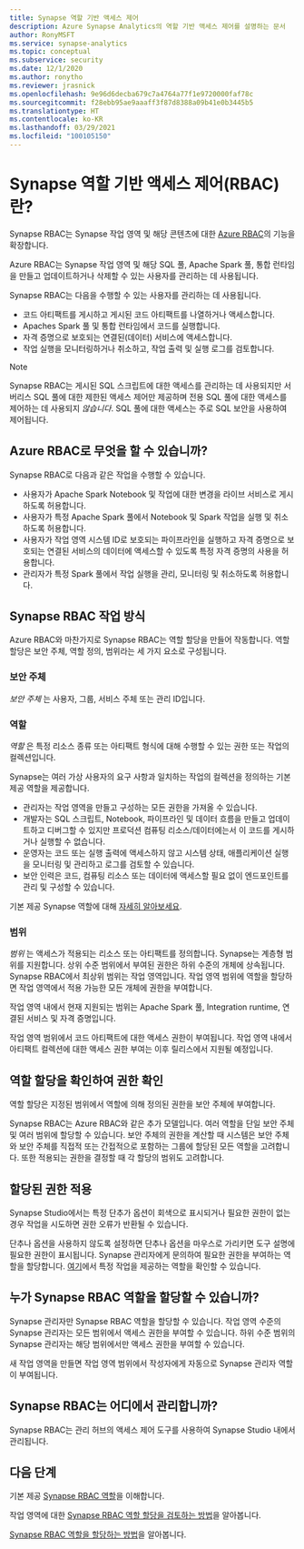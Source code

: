 ```yaml
---
title: Synapse 역할 기반 액세스 제어
description: Azure Synapse Analytics의 역할 기반 액세스 제어를 설명하는 문서
author: RonyMSFT
ms.service: synapse-analytics
ms.topic: conceptual
ms.subservice: security
ms.date: 12/1/2020
ms.author: ronytho
ms.reviewer: jrasnick
ms.openlocfilehash: 9e96d6decba679c7a4764a77f1e9720000faf78c
ms.sourcegitcommit: f28ebb95ae9aaaff3f87d8388a09b41e0b3445b5
ms.translationtype: HT
ms.contentlocale: ko-KR
ms.lasthandoff: 03/29/2021
ms.locfileid: "100105150"
---
```

# <a name="what-is-synapse-role-based-access-control-rbac"></a>Synapse 역할 기반 액세스 제어(RBAC)란?

Synapse RBAC는 Synapse 작업 영역 및 해당 콘텐츠에 대한 [Azure RBAC](../../role-based-access-control/overview.md)의 기능을 확장합니다. 

Azure RBAC는 Synapse 작업 영역 및 해당 SQL 풀, Apache Spark 풀, 통합 런타임을 만들고 업데이트하거나 삭제할 수 있는 사용자를 관리하는 데 사용됩니다.

Synapse RBAC는 다음을 수행할 수 있는 사용자를 관리하는 데 사용됩니다.
- 코드 아티팩트를 게시하고 게시된 코드 아티팩트를 나열하거나 액세스합니다. 
- Apaches Spark 풀 및 통합 런타임에서 코드를 실행합니다.
- 자격 증명으로 보호되는 연결된(데이터) 서비스에 액세스합니다. 
- 작업 실행을 모니터링하거나 취소하고, 작업 출력 및 실행 로그를 검토합니다.  

>[!Note]
>Synapse RBAC는 게시된 SQL 스크립트에 대한 액세스를 관리하는 데 사용되지만 서버리스 SQL 풀에 대한 제한된 액세스 제어만 제공하며 전용 SQL 풀에 대한 액세스를 제어하는 데 사용되지 _않습니다_.  SQL 풀에 대한 액세스는 주로 SQL 보안을 사용하여 제어됩니다.

## <a name="what-can-i-do-with-synapse-rbac"></a>Azure RBAC로 무엇을 할 수 있습니까?

Synapse RBAC로 다음과 같은 작업을 수행할 수 있습니다.
  - 사용자가 Apache Spark Notebook 및 작업에 대한 변경을 라이브 서비스로 게시하도록 허용합니다.
  - 사용자가 특정 Apache Spark 풀에서 Notebook 및 Spark 작업을 실행 및 취소하도록 허용합니다.
  - 사용자가 작업 영역 시스템 ID로 보호되는 파이프라인을 실행하고 자격 증명으로 보호되는 연결된 서비스의 데이터에 액세스할 수 있도록 특정 자격 증명의 사용을 허용합니다. 
  - 관리자가 특정 Spark 풀에서 작업 실행을 관리, 모니터링 및 취소하도록 허용합니다.    

## <a name="how-synapse-rbac-works"></a>Synapse RBAC 작업 방식
Azure RBAC와 마찬가지로 Synapse RBAC는 역할 할당을 만들어 작동합니다. 역할 할당은 보안 주체, 역할 정의, 범위라는 세 가지 요소로 구성됩니다.  

### <a name="security-principals"></a>보안 주체

_보안 주체_ 는 사용자, 그룹, 서비스 주체 또는 관리 ID입니다.

### <a name="roles"></a>역할
 
_역할_ 은 특정 리소스 종류 또는 아티팩트 형식에 대해 수행할 수 있는 권한 또는 작업의 컬렉션입니다.

Synapse는 여러 가상 사용자의 요구 사항과 일치하는 작업의 컬렉션을 정의하는 기본 제공 역할을 제공합니다.
- 관리자는 작업 영역을 만들고 구성하는 모든 권한을 가져올 수 있습니다. 
- 개발자는 SQL 스크립트, Notebook, 파이프라인 및 데이터 흐름을 만들고 업데이트하고 디버그할 수 있지만 프로덕션 컴퓨팅 리소스/데이터에는서 이 코드를 게시하거나 실행할 수 없습니다.
- 운영자는 코드 또는 실행 출력에 액세스하지 않고 시스템 상태, 애플리케이션 실행을 모니터링 및 관리하고 로그를 검토할 수 있습니다.
- 보안 인력은 코드, 컴퓨팅 리소스 또는 데이터에 액세스할 필요 없이 엔드포인트를 관리 및 구성할 수 있습니다.

기본 제공 Synapse 역할에 대해 [자세히 알아보세요](./synapse-workspace-synapse-rbac-roles.md). 

### <a name="scopes"></a>범위

_범위_ 는 액세스가 적용되는 리소스 또는 아티팩트를 정의합니다.  Synapse는 계층형 범위를 지원합니다.  상위 수준 범위에서 부여된 권한은 하위 수준의 개체에 상속됩니다.  Synapse RBAC에서 최상위 범위는 작업 영역입니다.  작업 영역 범위에 역할을 할당하면 작업 영역에서 적용 가능한 모든 개체에 권한을 부여합니다.  

작업 영역 내에서 현재 지원되는 범위는 Apache Spark 풀, Integration runtime, 연결된 서비스 및 자격 증명입니다. 

작업 영역 범위에서 코드 아티팩트에 대한 액세스 권한이 부여됩니다.  작업 영역 내에서 아티팩트 컬렉션에 대한 액세스 권한 부여는 이후 릴리스에서 지원될 예정입니다.

## <a name="resolving-role-assignments-to-determine-permissions"></a>역할 할당을 확인하여 권한 확인

역할 할당은 지정된 범위에서 역할에 의해 정의된 권한을 보안 주체에 부여합니다.

Synapse RBAC는 Azure RBAC와 같은 추가 모델입니다. 여러 역할을 단일 보안 주체 및 여러 범위에 할당할 수 있습니다. 보안 주체의 권한을 계산할 때 시스템은 보안 주체와 보안 주체를 직접적 또는 간접적으로 포함하는 그룹에 할당된 모든 역할을 고려합니다.  또한 적용되는 권한을 결정할 때 각 할당의 범위도 고려합니다.  

## <a name="enforcing-assigned-permissions"></a>할당된 권한 적용

Synapse Studio에서는 특정 단추가 옵션이 회색으로 표시되거나 필요한 권한이 없는 경우 작업을 시도하면 권한 오류가 반환될 수 있습니다. 

단추나 옵션을 사용하지 않도록 설정하면 단추나 옵션을 마우스로 가리키면 도구 설명에 필요한 권한이 표시됩니다.  Synapse 관리자에게 문의하여 필요한 권한을 부여하는 역할을 할당합니다. [여기](./synapse-workspace-synapse-rbac-roles.md)에서 특정 작업을 제공하는 역할을 확인할 수 있습니다.

## <a name="who-can-assign-synapse-rbac-roles"></a>누가 Synapse RBAC 역할을 할당할 수 있습니까?

Synapse 관리자만 Synapse RBAC 역할을 할당할 수 있습니다.  작업 영역 수준의 Synapse 관리자는 모든 범위에서 액세스 권한을 부여할 수 있습니다.  하위 수준 범위의 Synapse 관리자는 해당 범위에서만 액세스 권한을 부여할 수 있습니다. 

새 작업 영역을 만들면 작업 영역 범위에서 작성자에게 자동으로 Synapse 관리자 역할이 부여됩니다.   

## <a name="where-do-i-manage-synapse-rbac"></a>Synapse RBAC는 어디에서 관리합니까?

Synapse RBAC는 관리 허브의 액세스 제어 도구를 사용하여 Synapse Studio 내에서 관리됩니다. 

## <a name="next-steps"></a>다음 단계

기본 제공 [Synapse RBAC 역할](./synapse-workspace-synapse-rbac-roles.md)을 이해합니다.

작업 영역에 대한 [Synapse RBAC 역할 할당을 검토하는 방법](./how-to-review-synapse-rbac-role-assignments.md)을 알아봅니다.

[Synapse RBAC 역할을 할당하는 방법](./how-to-manage-synapse-rbac-role-assignments.md)을 알아봅니다.